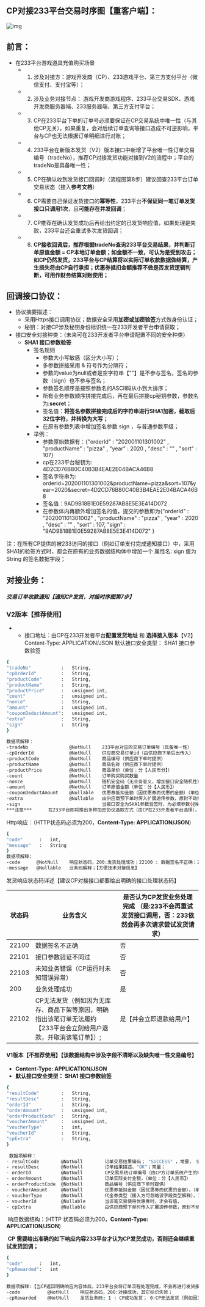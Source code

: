 ## CP对接233平台交易时序图【重客户端】：

![img](https://arkimg.ark.online/(null)-20240520175744472.png)

## 前言：

- 在233平台游戏道具充值购买场景
  - 1. 涉及对接方：游戏开发商（CP）、233游戏平台、第三方支付平台（微信支付、支付宝等）；
  - 2. 涉及业务对接节点： 游戏开发商游戏程序、233平台交易SDK、游戏开发商服务器端、233服务器端、第三方支付平台；
  - 3. CP在233平台下单的订单号必须要保证在CP交易系统中唯一性（与其他CP无关），如果重复，会对后续订单查询等接口造成不可逆影响，平台与CP也无法根据订单明细进行对账；
  - 4. 233平台在新版本发货（V2）版本接口中新增了平台唯一性订单交易编号（tradeNo），推荐CP对接发货功能对接到V2的流程中；平台的tradeNo是具备唯一性；
  - 5. CP在确认收到发货接口回调时（流程图第8步）建议回查233平台订单交易状态（接入**参考文档**）
  - 6. CP需要自己保证发货接口的**幂等性**，233平台**不保证同一笔订单发货接口只调用1次**，且**可能存在并发回调**；
  - 7. CP推荐在确认发货成功后再给出约定的已发货响应值，如果处理是失败，233平台还会重试多次发货回调；
  - 8. **CP接收回调后，推荐根据tradeNo查询233平台交易结果，并判断订单原值金额 = CP本地订单金额；如金额不一致，可认为是受到攻击；如CP仍然发货，233平台与CP结算将以实际订单收款数据做结算，产生损失将由CP自行承担；优惠券抵扣金额推荐不做是否发货逻辑判断，可用作财务结算对账使用；**

## 回调接口协议：

- 协议摘要描述：
  - 采用Https接口调用协议；数据安全采用**加密或加密验签**方式做身份认证；
  - 秘钥：对接CP涉及秘钥身份标识统一在233开发者平台申请获取；
- 接口安全对接种类：（未来可在233开发者平台申请配置不同的安全种类）
  - **SHA1 接口参数验签**
    - 签名规则
      - 参数大小写敏感（区分大小写）；
      - 多参数拼接采用 & 符号作为分隔符；
      - 参数的value为null或者是空字符串【""】是不参与签名，签名的参数（sign）也不参与签名；
      - 参数签名顺序是按照参数名的ASCII码从小到大排序；
      - 所有业务参数顺序拼接完成后，再在最后拼接cp秘钥参数，参数名为:**secret**；
      - 签名值：**将签名参数拼接完成后的字符串进行SHA1加密，截取后32位字符，并转换为大写；**
      - 在原有参数列表中增加签名参数 sign ，与普通参数平级；
    - 举例：
      - 参数原始数据有：{"orderId" : "202001101301002" , "productName" : "pizza" , "year" : 2020 ,  "desc" : "" , "sort" :  107}
      - cp在233平台秘钥为: 4D2CD76B80C40B3B4EAE2E04BACA46B8
      - 签名字符串为:  orderId=202001101301002&productName=pizza&sort=107&year=2020&secret=4D2CD76B80C40B3B4EAE2E04BACA46B8
      - 签名值：9AD9B18B1E0E59287AB8E5E3E414D072
      - 在参数体内再额外增加签名的值，提交的参数即为{"orderId" : "202001101301002" , "productName" : "pizza" , "year" : 2020 ,  "desc" : "" , "sort" :  107, "sign" : "9AD9B18B1E0E59287AB8E5E3E414D072" }

注：在所有CP提供的被233访问的接口（例如订单支付完成通知接口）中，采用SHA1的验签方式时，都会在原有的业务数据结构体中增加一个 属性名: sign 值为String 的签名数据字段；

## 对接业务：

##### 交易订单收款通知【通知CP发货，对接时序图第7步】

### V2版本【**推荐使用**】

- 
  - 接口地址：由CP在233开发者平台**配置发货地址** 和 **选择接入版本**【V2】 Content-Type: APPLICATION/JSON 默认接口安全类型： SHA1 接口参数验签

```Bash
{
"tradeNo"           :   String,
"cpOrderId"         :   String,
"productCode"       :   String,
"productName"       :   String,
"productPrice"      :   unsigned int,
"count"             :   unsigned int,
"nonce"             :   String,
"amount"            :   unsigned int,
"couponDeductAmount":   unsigned int,
"extra"             :   String,
"sign"              :   String
}
 
数据项解释：
-tradeNo               @NotNull    233平台对应的交易订单编号（具备唯一性）
-cpOrderId             @NotNull    供应商交易订单id（由供应商下单后出传入）
-productCode           @NotNull    商品编号（供应商下单时提供）
-productName           @NotNull    商品名称（供应商下单时提供）
-productPrice          @NotNull    商品单价（单位：分【人民币分】）
-count                 @NotNull    订单购买购买数量
-nonce                 @NotNull    随机安全码（无业务意义，增加接口安全随机性）
-amount                @NotNull    订单原值金额（单位：分【人民币】）
-couponDeductAmount    @Nullable   优惠券抵扣金额（因优惠券而优惠的金额）（单位：分【人民币】），当该笔交易未使用优惠券时，值为0
-extra                 @Nullable   由供应商预下单时传入扩展透传参数，原封不动给到供应商系统，当CP交易系统下单未提供扩展字段时，该字段为空
-sign                  　　　　　　  当接口安全为SHA1参数验签时，为必填参数(@NotNull），参数签名的值； 
***注意***      在233平台即将推出多种加密协议选取方式（由CP在233开发者平台选择），会多出对应协议的字段；例如："SHA1的验签方式" 会额外增加sign字段；推荐CP对接技术选择动态解析参数，并做动态计算验签等方式；
```

Http响应：（HTTP状态码必须为200，**Content-Type: APPLICATION/JSON**）

```Bash
{
"code"      :   int,
"message"   :   String
}
数据项解释:
-code      @NotNull    响应状态码，200:发货处理成功；22100 : 数据签名不正确；22101:接口参数验证不同过； 22102:CP无法发货（例如因为无库存、商品下架等原因，明确指出该笔订单无法履约【233平台会立刻给用户退款，并取消该笔订单】）;其它标识失败；
-message   @Nullable   业务码解释；【方便技术对接信息】
```

发货响应状态码详述【建议CP对接接口都要给出明确的接口处理状态码】

| 状态码 | 业务含义                                                     | 是否认为CP发货业务处理完成 （是:233不会再重试发货接口调用，否：233依然会再多次请求尝试发货请求） |
| ------ | ------------------------------------------------------------ | ------------------------------------------------------------ |
| 22100  | 数据签名不正确                                               | 否                                                           |
| 22101  | 接口参数验证不同过                                           | 否                                                           |
| 22103  | 未知业务错误（CP运行时未知错误异常）                         | 否                                                           |
| 200    | 业务处理成功                                                 | 是                                                           |
| 22102  | CP无法发货（例如因为无库存、商品下架等原因，明确指出该笔订单无法履约【233平台会立刻给用户退款，并取消该笔订单】）; | 是【并会立即退款给用户】                                     |

#### V1版本【不推荐使用】【该数据结构中涉及字段不清晰以及缺失唯一性交易编号】

- **Content-Type: APPLICATION/JSON**
- **默认接口安全类型： SHA1 接口参数验签**

```Bash
{
"resultCode"        :   String,
"resultDesc"        :   String,
"orderId"           :   String,
"orderAmount"       :   unsigned int,
"orderProductCode"  :   String,
"voucherAmount"     :   unsigned int,
"voucherType"       :   int,
"voucherId"         :   String,
"cpExtra"           :   String,
}
 
 数据项解释：
- resultCode        @NotNull        订单交易结果编码； "SUCCESS" ，常量， SUCCESS 标识订单付款完成；
- resultDesc        @NotNull        订单结果描述，"OK"；常量；
- orderId           @NotNull        CP交易系统订单编号（由CP方订单系统产生的唯一性订单编号），CP应保证在其系统中的唯一性，订单编号不能重复，如果重复，会对后续订单查询等接口造成不可逆影响，平台与CP也无法根据订单明细进行对账；
- orderAmount       @NotNull        订单实际支付金额，（单位：分【人民币】）
- orderProductCode  @NotNull        商品编号（供应商下单时提供）
- voucherAmount     @NotNull        优惠券抵扣金额（因优惠券而优惠的金额），（单位：分【人民币】），当优惠券金额 &gt; 0时，标识该笔交易使用了优惠券优惠了的金额，为0时标识并未使用优惠券；
- voucherType       @NotNull        代金券类型（接入方可忽略该字段类型解释），当未使用优惠券时，会有默认值0；
- voucherId         @Nullable       当该笔交易使用优惠券时，才会有值，
- cpExtra           @Nullable       由供应商预下单时传入扩展透传参数，原封不动给到供应商系统，当CP交易系统下单未提供扩展字段时，该字段为空
```

​        响应数据结构：(HTTP 状态码必须为200，**Content-Type: APPLICATION/JSON**)

​        **CP 需要给出准确的如下响应内容233平台才认为CP发货成功，否则还会继续重试发货回调；**

```Bash
{
"code"      :   int,
"cpRewarded":   int
}
 
数据项解释:【当CP返回明确响应内容体后，233平台会将订单流程处理完成，不会再进行发货接口回调，请接入方确认货物已经发送成功了，再给出准确的响应内容，发货流程响应CP自己处理幂等性（针对该笔订单）】
-code          @NotNull    响应状态码，200:对接成功，其它标识失败；
-cpRewarded    @NotNull    发货业务码; 1 : CP成功发货； 0:CP无法发货（例如因为无库存、商品下架等原因，明确指出该笔订单无法履约【233平台会立刻给用户退款，并取消该笔订单】）；
```
